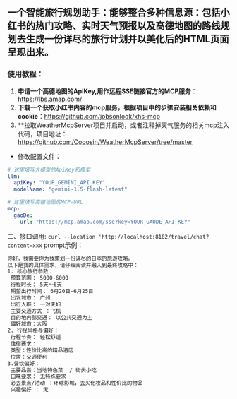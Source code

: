 ## 一个智能旅行规划助手：能够整合多种信息源：包括**小红书的热门攻略**、**实时天气预报**以及**高德地图的路线规划**去生成一份详尽的旅行计划并以美化后的HTML页面呈现出来。



### 使用教程：


1. **申请一个高德地图的ApiKey,用作远程SSE链接官方的MCP服务**：https://lbs.amap.com/
2. **下载一个获取小红书内容的mcp服务，根据项目中的步骤安装相关依赖和cookie**：https://github.com/jobsonlook/xhs-mcp
3. **拉取WeatherMcpServer项目并启动，或者注释掉天气服务的相关mcp注入代码，项目地址：https://github.com/Cooosin/WeatherMcpServer/tree/master

- 修改配置文件：

```yaml
# 这里填写大模型的ApiKey和模型
llm:
  apiKey: "YOUR_GEMINI_API_KEY"
  modelName: "gemini-1.5-flash-latest"

# 这里填写高德地图的MCP-URL
mcp:
  gaoDe:
    url: "https://mcp.amap.com/sse?key=YOUR_GAODE_API_KEY"
```
二、接口调用:
`curl --location 'http://localhost:8182/travel/chat?content=xxx`
prompt示例：
```tex
你好，我需要你为我策划一份详尽的日本的旅游攻略。
以下是我的具体需求，请仔细阅读并融入到最终攻略中：
1. 核心旅行参数：
 预算范围： 5000-6000
 行程时长： 5天～6天
 期望出行时间： 6月20日-6月25日
 出发城市： 广州
 出行人群： 一对夫妇
 主要交通方式 ：飞机
 目的地内部交通： 以公共交通为主
 偏好城市：大阪
2. 行程风格与偏好：
 行程节奏： 轻松舒适
 住宿要求：
 类型：性价比高的精品酒店
 位置：交通便利
3.餐饮偏好：
 主要品尝：当地特色菜  / 街头小吃 
 口味要求： 无特殊要求 
 必去景点/活动 ：环球影城，去买化妆品和性价比的物品
 兴趣偏好 ： 无
```


